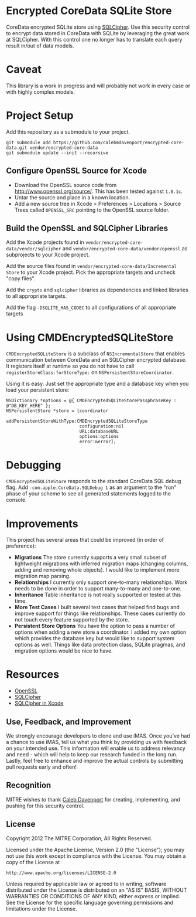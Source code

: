 Encrypted CoreData SQLite Store
===================

CoreData encrypted SQLite store using [SQLCipher](http://sqlcipher.net).  Use this security control to encrypt data stored in CoreData with SQLite by leveraging the great work at SQLCipher.  With this control one no longer has to translate each query result in/out of data models.  

# Caveat
This library is a work in progress and will probably not work in every case or with highly complex models.

# Project Setup

Add this repository as a submodule to your project.

    git submodule add https://github.com/calebmdavenport/encrypted-core-data.git vendor/encrypted-core-data
    git submodule update --init --recursive

## Configure OpenSSL Source for Xcode

- Download the OpenSSL source code from <http://www.openssl.org/source/>. This has been tested against `1.0.1c`.
- Untar the source and place in a known location.
- Add a new source tree in Xcode > Preferences > Locations > Source Trees called `OPENSSL_SRC` pointing to the OpenSSL source folder.

## Build the OpenSSL and SQLCipher Libraries

Add the Xcode projects found in `vendor/encrypted-core-data/vendor/sqlcipher` and `vendor/encrypted-core-data/vendor/openssl` as subprojects to your Xcode project.

Add the source files found in `vendor/encrypted-core-data/Incremental Store` to your Xcode project. Pick the appropriate targets and uncheck "copy files".

Add the `crypto` and `sqlcipher` libraries as dependencies and linked libraries to all appropriate targets.

Add the flag `-DSQLITE_HAS_CODEC` to all configurations of all appropriate targets

# Using CMDEncryptedSQLiteStore

`CMDEncryptedSQLiteStore` is a subclass of `NSIncrementalStore` that enables communication between CoreData and an SQLCipher encrypted database. It registers itself at runtime so you do not have to call `registerStoreClass:forStoreType:` on `NSPersistentStoreCoordinator`.

Using it is easy. Just set the appropriate type and a database key when you load your persistent store:

```objc
NSDictionary *options = @{ CMDEncryptedSQLiteStorePassphraseKey : @"DB_KEY_HERE" };
NSPersistentStore *store = [coordinator
                            addPersistentStoreWithType:CMDEncryptedSQLiteStoreType
                            configuration:nil
                            URL:databaseURL
                            options:options
                            error:&error];
```

# Debugging

`CMDEncryptedSQLiteStore` responds to the standard CoreData SQL debug flag. Add `-com.apple.CoreData.SQLDebug 1` as an argument to the "run" phase of your scheme to see all generated statements logged to the console.

# Improvements

This project has several areas that could be improved (in order of preference):

- **Migrations** The store currently supports a very small subset of lightweight migrations with inferred migration maps (changing columns, adding and removing whole objects). I would like to implement more migration map parsing.
- **Relationships** I currently only support one-to-many relationships. Work needs to be done in order to support many-to-many and one-to-one.
- **Inheritance** Table inheritance is not really supported or tested at this time.
- **More Test Cases** I built several test cases that helped find bugs and improve support for things like relationships. These cases currently do not touch every feature supported by the store.
- **Persistent Store Options** You have the option to pass a number of options when adding a new store a coordinator. I added my own option which provides the database key but would like to support system options as well. Things like data protection class, SQLite pragmas, and migration options would be nice to have.

# Resources

- [OpenSSL](http://www.openssl.org)
- [SQLCipher](http://sqlcipher.net)
- [SQLCipher in Xcode](http://sqlcipher.net/sqlcipher-binaries-ios-and-osx/)

## Use, Feedback, and Improvement

We strongly encourage developers to clone and use iMAS. Once you’ve had a chance to use iMAS, tell us what you think by providing us with feedback on your intended use. This information will enable us to address relevancy and need - which will help to keep our research funded in the long run. Lastly, feel free to enhance and improve the actual controls by submitting pull requests early and often!

## Recognition

MITRE wishes to thank [Caleb Davenport](https://github.com/calebmdavenport) for creating, implementing, and pushing for this security control.

## License

Copyright 2012 The MITRE Corporation, All Rights Reserved.

Licensed under the Apache License, Version 2.0 (the "License");
you may not use this work except in compliance with the License.
You may obtain a copy of the License at

    http://www.apache.org/licenses/LICENSE-2.0

Unless required by applicable law or agreed to in writing, software
distributed under the License is distributed on an "AS IS" BASIS,
WITHOUT WARRANTIES OR CONDITIONS OF ANY KIND, either express or implied.
See the License for the specific language governing permissions and
limitations under the License.
